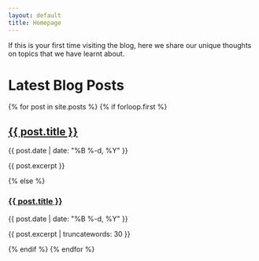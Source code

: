 ```yaml
---
layout: default
title: Homepage
---
```



If this is your first time visiting the blog, here we share our unique thoughts on topics that we have learnt about.

# Latest Blog Posts

<div class="newspaper-layout">
        {% for post in site.posts %}
            {% if forloop.first %}
                <div class="featured-article">
                    <h2><a href="{{ post.url | relative_url }}">{{ post.title }}</a></h2>
                    <p class="post-meta">{{ post.date | date: "%B %-d, %Y" }}</p>
                    <p>{{ post.excerpt }}</p>
                </div>
            {% else %}
                <div class="column-article">
                    <h3><a href="{{ post.url | relative_url }}">{{ post.title }}</a></h3>
                    <p class="post-meta">{{ post.date | date: "%B %-d, %Y" }}</p>
                    <p>{{ post.excerpt | truncatewords: 30 }}</p>
                </div>
            {% endif %}
        {% endfor %}
    </div>